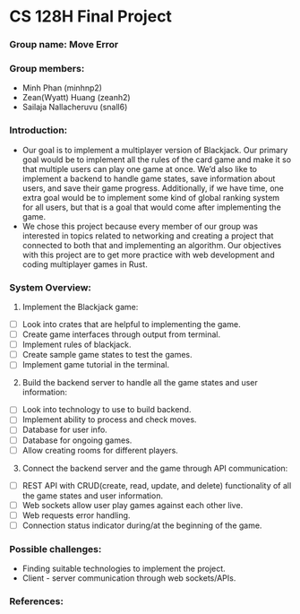 # CS 128H Final Project

### Group name: Move Error

### Group members:

- Minh Phan (minhnp2)
- Zean(Wyatt) Huang (zeanh2)
- Sailaja Nallacheruvu (snall6)

### Introduction:
- Our goal is to implement a multiplayer version of Blackjack. Our primary goal would be to implement all the rules of the card game and make it so that multiple users can play one game at once. We’d also like to implement a backend to handle game states, save information about users, and save their game progress. Additionally, if we have time, one extra goal would be to implement some kind of global ranking system for all users, but that is a goal that would come after implementing the game.
- We chose this project because every member of our group was interested in topics related to networking and creating a project that connected to both that and implementing an algorithm. Our objectives with this project are to get more practice with web development and coding multiplayer games in Rust.

### System Overview:
1. Implement the Blackjack game:
  - [ ] Look into crates that are helpful to implementing the game.
  - [ ] Create game interfaces through output from terminal.
  - [ ] Implement rules of blackjack.
  - [ ] Create sample game states to test the games.
  - [ ] Implement game tutorial in the terminal.
2. Build the backend server to handle all the game states and user information:
  - [ ] Look into technology to use to build backend.
  - [ ] Implement ability to process and check moves.
  - [ ] Database for user info.
  - [ ] Database for ongoing games.
  - [ ] Allow creating rooms for different players.
3. Connect the backend server and the game through API communication:
  - [ ] REST API with CRUD(create, read, update, and delete) functionality of all the game states and user information.
  - [ ] Web sockets allow user play games against each other live.
  - [ ] Web requests error handling.
  - [ ] Connection status indicator during/at the beginning of the game.

### Possible challenges:
- Finding suitable technologies to implement the project.
- Client - server communication through web sockets/APIs.

### References:
